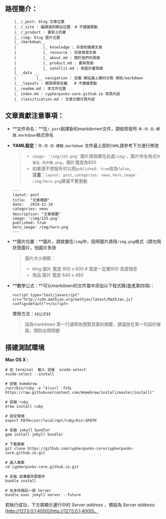 ## 路徑簡介：

```
    |_ /_post: blog 文章位置
    |_ /_site : 編譯過的網站位置  # 不建議更動
    |_ /_product : 書架上的書
    |_ /img: blog 圖片位置
    |_ /markdown__
    |            |_ knowledge : 存放知識庫文章
    |            |_ resource : 存放資源文章
    |            |_ about.md : 關於我們的頁面
    |            |_ product.md : 書架頁面
    |            |_ satellit.md : 衛星計畫頁面		   
    |_ _data __    
    |         |__ navigation : 定義 網站最上層的分頁 相依/markdown    
    |_ _layouts : 網頁框架定義   # 不建議更動   
    |_ readme.md : 本文件位置    
    |_ index.md : cypherpunks-core.github.io 首頁內容
    |_ classification.md : 文章分類分頁內容
```

## 文章貢獻注意事項：
* **文件命名：**在`/_post`創建新的markdonwn文件，請依照發布 `年-月-日-標題.markdown`格式命名
* **YAML設定：**`年-月-日-標題.markdown` 文件最上部的`YAML`請參考下方進行修改
	> * `image: '/img/125.png'` 圖片請放置在此處`/img/`，圖片命名格式`作者名-流水號.png`，圖片寬度為800
	> * 如果還不想發布可以把`published: true`改為`false`。  
	> **注意：**`layout: post`, `categories: news`, `hero_image: /img/hero.png`建議不要更動

	```
	---
	layout: post
	title:  "文章標題"
	date:   2019-11-10
	categories: news
	description: "文章摘要"
	image: '/img/125.png'
	published: true
	hero_image: /img/hero.png
	---
	```

* **圖片位置：**圖片，請放置在`/img`中，因用圖片請用`/img.png`格式（請勿用託管圖片，怕圖片失效

	> 圖片大小規範：
	> * blog 圖片 寬度 800 x 600  # 寬度一定要800 高度隨意
	> * 商品  圖片 寬度 640 x 480
* **數學公式：**可以markdown的文件當中添加以下程式碼([參考](https://www.jianshu.com/p/054484d0892a)第四項)：
  ```
  <script type="text/javascript" src="http://cdn.mathjax.org/mathjax/latest/MathJax.js?config=default"></script>
  ```
  使用方法：`$$公式$$`
  > 因為markdown 第一行通常為預覽頁面的摘要，建議放在第一句話的後面，預防出現問題

## 搭建測試環境

**Mac OS X :**
```
# 在 terminal  輸入 安裝  xcode-select
xcode-select --install

# 安裝 homebrew
/usr/bin/ruby -e "$(curl -fsSL https://raw.githubusercontent.com/Homebrew/install/master/install)"

# 安裝 ruby
brew install ruby

# 設定環境
export PATH=/usr/local/opt/ruby/bin:$PATH

# 安裝 jekyll bundler
gem install jekyll bundler

# 下載專案
git clone https://github.com/cypherpunks-core/cypherpunks-core.github.io.git

# 進入專案
cd cypherpunks-core.github.io.git

# 安裝 該專案所需套件
bundle install

# 在本地端起一個 server 
bundle exec jekyll server --future
```

若執行成功，下方將顯示運行中的 _Server address_ ，預設為 _Server address_: [http://127.0.0.1:4000](http://127.0.0.1:4000)。